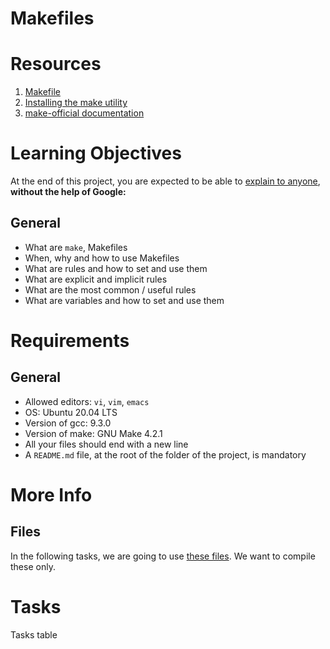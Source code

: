 # Makefiles

# Resources
1. [Makefile](https://www.google.com/search?q=makefile)
2. [Installing the make utility](https://www.geeksforgeeks.org/how-to-install-make-on-ubuntu/)
3. [make-official documentation](https://www.gnu.org/software/make/manual/html_node/)

# Learning Objectives
At the end of this project, you are expected to be able to [explain to anyone](https://fs.blog/feynman-learning-technique/?fbclid=IwAR2K5_BGPVo0QjJXkOIIqNsqcXK4lTskPWJvA0asKQIGtCPWaQBdKmj1Ztg), **without the help of Google:**

## General
* What are `make`, Makefiles
* When, why and how to use Makefiles
* What are rules and how to set and use them
* What are explicit and implicit rules
* What are the most common / useful rules
* What are variables and how to set and use them

# Requirements
## General
* Allowed editors: `vi`, `vim`, `emacs`
* OS: Ubuntu 20.04 LTS
* Version of gcc: 9.3.0
* Version of make: GNU Make 4.2.1
* All your files should end with a new line
* A `README.md` file, at the root of the folder of the project, is mandatory

# More Info
## Files
In the following tasks, we are going to use [these files](https://github.com/holbertonschool/0x1B.c). We want to compile these only.

# Tasks
Tasks table
